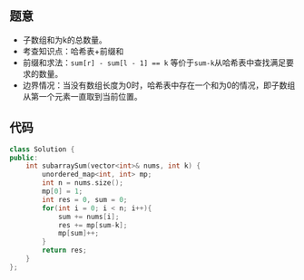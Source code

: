 ## 题意

-   子数组和为k的总数量。
-   考查知识点：哈希表+前缀和
-   前缀和求法：`sum[r] - sum[l - 1] == k` 等价于`sum-k`从哈希表中查找满足要求的数量。
-   边界情况：当没有数组长度为0时，哈希表中存在一个和为0的情况，即子数组从第一个元素一直取到当前位置。

## 代码

```cpp
class Solution {
public:
    int subarraySum(vector<int>& nums, int k) {
        unordered_map<int, int> mp;
        int n = nums.size();
        mp[0] = 1;
        int res = 0, sum = 0;
        for(int i = 0; i < n; i++){
            sum += nums[i];
            res += mp[sum-k];
            mp[sum]++;
        }
        return res;
    }
};
```

